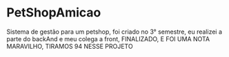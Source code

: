 # PetShopAmicao
Sistema de gestão para um petshop, foi criado no 3° semestre, eu realizei a parte do backAnd e meu colega a front, FINALIZADO, E FOI UMA NOTA MARAVILHO, TIRAMOS 94 NESSE PROJETO
